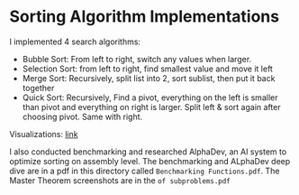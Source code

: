 # Sorting Algorithm Implementations


I implemented 4 search algorithms:
 - Bubble Sort: From left to right, switch any values when larger. 
 - Selection Sort: from left to right, find smallest value and move it left
 - Merge Sort: Recursively, split list into 2, sort sublist, then put it back together
 - Quick Sort: Recursively, Find a pivot, everything on the left is smaller than pivot and everything on right is larger. Split left & sort again after choosing pivot. Same with right. 

Visualizations: [link](https://visualgo.net/en/sorting)


I also conducted benchmarking and researched AlphaDev, an AI system to optimize sorting on assembly level. The benchmarking and ALphaDev deep dive are in a pdf in this directory called `Benchmarking Functions.pdf`. The Master Theorem screenshots are in the `of subproblems.pdf`



